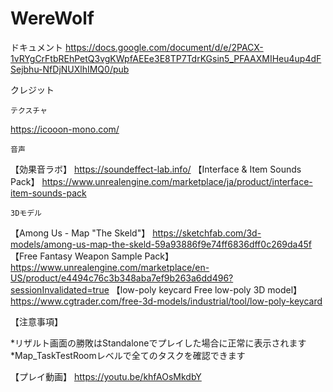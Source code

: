 # WereWolf

ドキュメント
https://docs.google.com/document/d/e/2PACX-1vRYgCrFtbREhPetQ3vgKWpfAEEe3E8TP7TdrKGsin5_PFAAXMIHeu4up4dFSejbhu-NfDjNUXlhIMQ0/pub

クレジット

	テクスチャ
https://icooon-mono.com/

	音声
【効果音ラボ】
https://soundeffect-lab.info/
【Interface & Item Sounds Pack】
https://www.unrealengine.com/marketplace/ja/product/interface-item-sounds-pack

	3Dモデル
【Among Us - Map "The Skeld"】
https://sketchfab.com/3d-models/among-us-map-the-skeld-59a93886f9e74ff6836dff0c269da45f
【Free Fantasy Weapon Sample Pack】
https://www.unrealengine.com/marketplace/en-US/product/e4494c76c3b348aba7ef9b263a6dd496?sessionInvalidated=true
【low-poly keycard Free low-poly 3D model】
https://www.cgtrader.com/free-3d-models/industrial/tool/low-poly-keycard


【注意事項】

*リザルト画面の勝敗はStandaloneでプレイした場合に正常に表示されます
*Map_TaskTestRoomレベルで全てのタスクを確認できます

【プレイ動画】
https://youtu.be/khfAOsMkdbY
